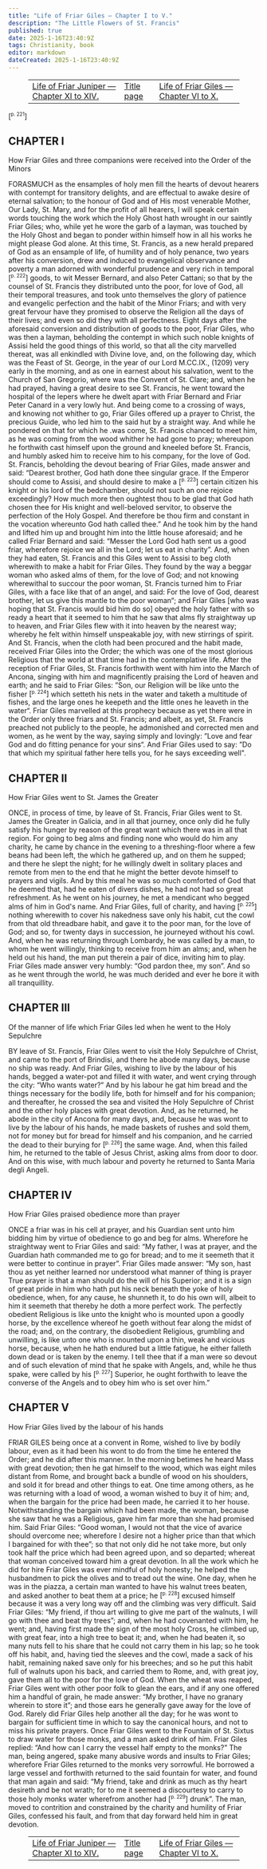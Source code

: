 ```yaml
---
title: "Life of Friar Giles — Chapter I to V."
description: "The Little Flowers of St. Francis"
published: true
date: 2025-1-16T23:40:9Z
tags: Christianity, book
editor: markdown
dateCreated: 2025-1-16T23:40:9Z
---
```


<figure class="table chapter-navigator">
  <table>
    <tbody>
      <tr>
        <td>
        <a href="/en/book/Christianity/The_Little_Flowers_of_St_Francis/Life_Juniper_14">
          <span class="mdi mdi-arrow-left-drop-circle"></span><span class="pl-2">Life of Friar Juniper — Chapter XI to XIV.</span>
        </a>
        </td>
        <td>
        <a href="/en/book/Christianity/The_Little_Flowers_of_St_Francis">
          <span class="mdi mdi-book-open-variant"></span><span class="pl-2">Title page</span>
        </a>
        </td>
        <td>
        <a href="/en/book/Christianity/The_Little_Flowers_of_St_Francis/Life_Giles_10">
          <span class="pr-2">Life of Friar Giles — Chapter VI to X.</span><span class="mdi mdi-arrow-right-drop-circle"></span>
        </a>
        </td>
      </tr>
    </tbody>
  </table>
</figure>

<span id="p221">[<sup><small>p. 221</small></sup>]</span>

## CHAPTER I

How Friar Giles and three companions were received into the Order of the Minors

FORASMUCH as the ensamples of holy men fill the hearts of devout hearers with contempt for transitory delights, and are effectual to awake desire of eternal salvation; to the honour of God and of His most venerable Mother, Our Lady, St. Mary, and for the profit of all hearers, I will speak certain words touching the work which the Holy Ghost hath wrought in our saintly Friar Giles; who, while yet he wore the garb of a layman, was touched by the Holy Ghost and began to ponder within himself how in all his works he might please God alone. At this time, St. Francis, as a new herald prepared of God as an ensample of life, of humility and of holy penance, two years after his conversion, drew and induced to evangelical observance and poverty a man adorned with wonderful prudence and very rich in temporal <span id="p222">[<sup><small>p. 222</small></sup>]</span> goods, to wit Messer Bernard, and also Peter Cattani; so that by the counsel of St. Francis they distributed unto the poor, for love of God, all their temporal treasures, and took unto themselves the glory of patience and evangelic perfection and the habit of the Minor Friars; and with very great fervour have they promised to observe the Religion all the days of their lives; and even so did they with all perfectness. Eight days after the aforesaid conversion and distribution of goods to the poor, Friar Giles, who was then a layman, beholding the contempt in which such noble knights of Assisi held the good things of this world, so that all the city marvelled thereat, was all enkindled with Divine love, and, on the following day, which was the Feast of St. George, in the year of our Lord M.CC.IX., (1209) very early in the morning, and as one in earnest about his salvation, went to the Church of San Gregorio, where was the Convent of St. Clare; and, when he had prayed, having a great desire to see St. Francis, he went toward the hospital of the lepers where he dwelt apart with Friar Bernard and Friar Peter Canard in a very lowly hut. And being come to a crossing of ways, and knowing not whither to go, Friar Giles offered up a prayer to Christ, the precious Guide, who led him to the said hut by a straight way. And while he pondered on that for which he .was come, St. Francis chanced to meet him, as he was coming from the wood whither he had gone to pray; whereupon he forthwith cast himself upon the ground and kneeled before St. Francis, and humbly asked him to receive him to his company, for the love of God. St. Francis, beholding the devout bearing of Friar Giles, made answer and said: “Dearest brother, God hath done thee singular grace. If the Emperor should come to Assisi, and should desire to make a <span id="p223">[<sup><small>p. 223</small></sup>]</span> certain citizen his knight or his lord of the bedchamber, should not such an one rejoice exceedingly? How much more then oughtest thou to be glad that God hath chosen thee for His knight and well-beloved servitor, to observe the perfection of the Holy Gospel. And therefore be thou firm and constant in the vocation whereunto God hath called thee.” And he took him by the hand and lifted him up and brought him into the little house aforesaid; and he called Friar Bernard and said: “Messer the Lord God hath sent us a good friar, wherefore rejoice we all in the Lord; let us eat in charity”. And, when they had eaten, St. Francis and this Giles went to Assisi to beg cloth wherewith to make a habit for Friar Giles. They found by the way a beggar woman who asked alms of them, for the love of God; and not knowing wherewithal to succour the poor woman, St. Francis turned him to Friar Giles, with a face like that of an angel, and said: For the love of God, dearest brother, let us give this mantle to the poor woman“; and Friar Giles \[who was hoping that St. Francis would bid him do so\] obeyed the holy father with so ready a heart that it seemed to him that he saw that alms fly straightway up to heaven, and Friar Giles flew with it into heaven by the nearest way; whereby he felt within himself unspeakable joy, with new stirrings of spirit. And St. Francis, when the cloth had been procured and the habit made, received Friar Giles into the Order; the which was one of the most glorious Religious that the world at that time had in the contemplative life. After the reception of Friar Giles, St. Francis forthwith went with him into the March of Ancona, singing with him and magnificently praising the Lord of heaven and earth; and he said to Friar Giles: ”Son, our Religion will be like unto the fisher <span id="p224">[<sup><small>p. 224</small></sup>]</span> which setteth his nets in the water and taketh a multitude of fishes, and the large ones he keepeth and the little ones he leaveth in the water“. Friar Giles marvelled at this prophecy because as yet there were in the Order only three friars and St. Francis; and albeit, as yet, St. Francis preached not publicly to the people, he admonished and corrected men and women, as he went by the way, saying simply and lovingly: ”Love and fear God and do fitting penance for your sins“. And Friar Giles used to say: ”Do that which my spiritual father here tells you, for he says exceeding well".


## CHAPTER II

How Friar Giles went to St. James the Greater

ONCE, in process of time, by leave of St. Francis, Friar Giles went to St. James the Greater in Galicia, and in all that journey, once only did he fully satisfy his hunger by reason of the great want which there was in all that region. For going to beg alms and finding none who would do him any charity, he came by chance in the evening to a threshing-floor where a few beans had been left, the which he gathered up, and on them he supped; and there he slept the night; for he willingly dwelt in solitary places and remote from men to the end that he might the better devote himself to prayers and vigils. And by this meal he was so much comforted of God that he deemed that, had he eaten of divers dishes, he had not had so great refreshment. As he went on his journey, he met a mendicant who begged alms of him in God's name. And Friar Giles, full of charity, and having <span id="p225">[<sup><small>p. 225</small></sup>]</span> nothing wherewith to cover his nakedness save only his habit, cut the cowl from that old threadbare habit, and gave it to the poor man, for the love of God; and so, for twenty days in succession, he journeyed without his cowl. And, when he was returning through Lombardy, he was called by a man, to whom he went willingly, thinking to receive from him an alms; and, when he held out his hand, the man put therein a pair of dice, inviting him to play. Friar Giles made answer very humbly: “God pardon thee, my son”. And so as he went through the world, he was much derided and ever he bore it with all tranquillity.


## CHAPTER III

Of the manner of life which Friar Giles led when he went to the Holy Sepulchre

BY leave of St. Francis, Friar Giles went to visit the Holy Sepulchre of Christ, and came to the port of Brindisi, and there he abode many days, because no ship was ready. And Friar Giles, wishing to live by the labour of his hands, begged a water-pot and filled it with water, and went crying through the city: “Who wants water?” And by his labour he gat him bread and the things necessary for the bodily life, both for himself and for his companion; and thereafter, he crossed the sea and visited the Holy Sepulchre of Christ and the other holy places with great devotion. And, as he returned, he abode in the city of Ancona for many days, and, because he was wont to live by the labour of his hands, he made baskets of rushes and sold them, not for money but for bread for himself and his companion, and he carried the dead to their burying for <span id="p226">[<sup><small>p. 226</small></sup>]</span> the same wage. And, when this failed him, he returned to the table of Jesus Christ, asking alms from door to door. And on this wise, with much labour and poverty he returned to Santa Maria degli Angeli.


## CHAPTER IV

How Friar Giles praised obedience more than prayer

ONCE a friar was in his cell at prayer, and his Guardian sent unto him bidding him by virtue of obedience to go and beg for alms. Wherefore he straightway went to Friar Giles and said: “My father, I was at prayer, and the Guardian hath commanded me to go for bread; and to me it seemeth that it were better to continue in prayer”. Friar Giles made answer: “My son, hast thou as yet neither learned nor understood what manner of thing is prayer True prayer is that a man should do the will of his Superior; and it is a sign of great pride in him who hath put his neck beneath the yoke of holy obedience, when, for any cause, he shunneth it, to do his own will, albeit to him it seemeth that thereby he doth a more perfect work. The perfectly obedient Religious is like unto the knight who is mounted upon a goodly horse, by the excellence whereof he goeth without fear along the midst of the road; and, on the contrary, the disobedient Religious, grumbling and unwilling, is like unto one who is mounted upon a thin, weak and vicious horse, because, when he hath endured but a little fatigue, he either falleth down dead or is taken by the enemy. I tell thee that if a man were so devout and of such elevation of mind that he spake with Angels, and, while he thus spake, were called by his <span id="p227">[<sup><small>p. 227</small></sup>]</span> Superior, he ought forthwith to leave the converse of the Angels and to obey him who is set over him.”


## CHAPTER V

How Friar Giles lived by the labour of his hands

FRIAR GILES being once at a convent in Rome, wished to live by bodily labour, even as it had been his wont to do from the time he entered the Order; and he did after this manner. In the morning betimes he heard Mass with great devotion; then he gat himself to the wood, which was eight miles distant from Rome, and brought back a bundle of wood on his shoulders, and sold it for bread and other things to eat. One time among others, as he was returning with a load of wood, a woman wished to buy it of him; and, when the bargain for the price had been made, he carried it to her house. Notwithstanding the bargain which had been made, the woman, because she saw that he was a Religious, gave him far more than she had promised him. Said Friar Giles: “Good woman, I would not that the vice of avarice should overcome nee; wherefore I desire not a higher price than that which I bargained for with thee”; so that not only did he not take more, but only took half the price which had been agreed upon, and so departed; whereat that woman conceived toward him a great devotion. In all the work which he did for hire Friar Giles was ever mindful of holy honesty; he helped the husbandmen to pick the olives and to tread out the wine. One day, when he was in the piazza, a certain man wanted to have his walnut trees beaten, and asked another to beat them at a price; he <span id="p228">[<sup><small>p. 228</small></sup>]</span> excused himself because it was a very long way off and the climbing was very difficult. Said Friar Giles: “My friend, if thou art willing to give me part of the walnuts, I will go with thee and beat thy trees”; and, when he had covenanted with him, he went; and, having first made the sign of the most holy Cross, he climbed up, with great fear, into a high tree to beat it; and, when he had beaten it, so many nuts fell to his share that he could not carry them in his lap; so he took off his habit, and, having tied the sleeves and the cowl, made a sack of his habit, remaining naked save only for his breeches; and so he put this habit full of walnuts upon his back, and carried them to Rome, and, with great joy, gave them all to the poor for the love of God. When the wheat was reaped, Friar Giles went with other poor folk to glean the ears, and if any one offered him a handful of grain, he made answer: “My brother, I have no granary wherein to store it”; and those ears he generally gave away for the love of God. Rarely did Friar Giles help another all the day; for he was wont to bargain for sufficient time in which to say the canonical hours, and not to miss his private prayers. Once Friar Giles went to the Fountain of St. Sixtus to draw water for those monks, and a man asked drink of him. Friar Giles replied: “And how can I carry the vessel half empty to the monks?” The man, being angered, spake many abusive words and insults to Friar Giles; wherefore Friar Giles returned to the monks very sorrowful. He borrowed a large vessel and forthwith returned to the said fountain for water, and found that man again and said: “My friend, take and drink as much as thy heart desireth and be not wrath; for to me it seemed a discourtesy to carry to those holy monks water wherefrom another had <span id="p229">[<sup><small>p. 229</small></sup>]</span> drunk”. The man, moved to contrition and constrained by the charity and humility of Friar Giles, confessed his fault, and from that day forward held him in great devotion.

<figure class="table chapter-navigator">
  <table>
    <tbody>
      <tr>
        <td>
        <a href="/en/book/Christianity/The_Little_Flowers_of_St_Francis/Life_Juniper_14">
          <span class="mdi mdi-arrow-left-drop-circle"></span><span class="pl-2">Life of Friar Juniper — Chapter XI to XIV.</span>
        </a>
        </td>
        <td>
        <a href="/en/book/Christianity/The_Little_Flowers_of_St_Francis">
          <span class="mdi mdi-book-open-variant"></span><span class="pl-2">Title page</span>
        </a>
        </td>
        <td>
        <a href="/en/book/Christianity/The_Little_Flowers_of_St_Francis/Life_Giles_10">
          <span class="pr-2">Life of Friar Giles — Chapter VI to X.</span><span class="mdi mdi-arrow-right-drop-circle"></span>
        </a>
        </td>
      </tr>
    </tbody>
  </table>
</figure>
